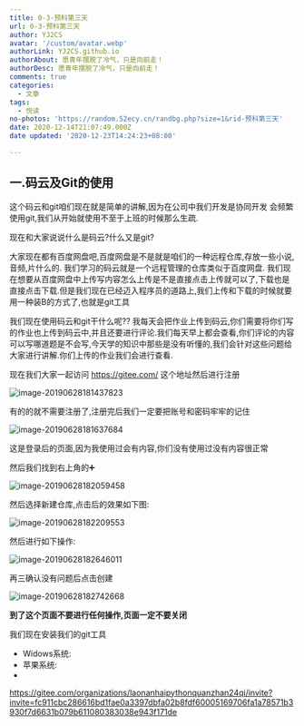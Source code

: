 ```yaml
---
title: 0-3-预科第三天
url: 0-3-预科第三天
author: YJ2CS
avatar: '/custom/avatar.webp'
authorLink: YJ2CS.github.io
authorAbout: 愿青年摆脱了冷气，只是向前走！
authorDesc: 愿青年摆脱了冷气，只是向前走！
comments: true
categories:
  - 文章
tags:
  - 悦读
no-photos: 'https://random.52ecy.cn/randbg.php?size=1&rid-预科第三天'
date: 2020-12-14T21:07:49.000Z
date updated: '2020-12-23T14:24:23+08:00'

---
```


## 一.码云及Git的使用

这个码云和git咱们现在就是简单的讲解,因为在公司中我们开发是协同开发 会频繁使用git,我们从开始就使用不至于上班的时候那么生疏.

现在和大家说说什么是码云?什么又是git?

大家现在都有百度网盘吧,百度网盘是不是就是咱们的一种远程仓库,存放一些小说,音频,片什么的. 我们学习的码云就是一个远程管理的仓库类似于百度网盘. 我们现在想要从百度网盘中上传写内容怎么上传是不是直接点击上传就可以了,下载也是直接点击下载.但是我们现在已经迈入程序员的道路上,我们上传和下载的时候就要用一种装B的方式了,也就是git工具

我们现在使用码云和git干什么呢?? 我每天会把作业上传到码云,你们需要将你们写的作业也上传到码云中,并且还要进行评论.我们每天早上都会查看,你们评论的内容可以写哪道题是不会写,今天学的知识中那些是没有听懂的,我们会针对这些问题给大家进行讲解.你们上传的作业我们会进行查看.

现在我们大家一起访问 <https://gitee.com/> 这个地址然后进行注册

![image-20190628181437823](images/image-20190628181437823.png)

有的的就不需要注册了,注册完后我们一定要把账号和密码牢牢的记住

![image-20190628181637684](images/image-20190628181637684.png)

这是登录后的页面,因为我使用过会有内容,你们没有使用过没有内容很正常

然后我们找到右上角的➕

![image-20190628182059458](images/image-20190628182059458.png)

然后选择新建仓库,点击后的效果如下图:

![image-20190628182209553](images/image-20190628182209553.png)

然后进行如下操作:

![image-20190628182646011](images/image-20190628182646011.png)

再三确认没有问题后点击创建

![image-20190628182742668](images/image-20190628182742668.png)

**到了这个页面不要进行任何操作,页面一定不要关闭**

我们现在安装我们的git工具

-   Widows系统:
-   苹果系统:
-

<https://gitee.com/organizations/laonanhaipythonquanzhan24qi/invite?invite=fc911cbc286616bd1fae0a3397dbfa02b8fdf60005169706fa1a78571b3930f7d6631b079b611080383038e943f171de>
